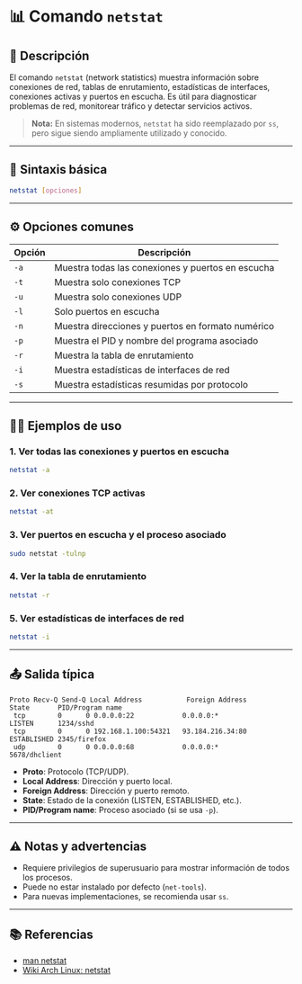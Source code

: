 <!-- filepath: /home/zheiar/github/networking-linux-tools/docs/netstat.md -->

# 📊 Comando `netstat`

## 🧾 Descripción

El comando `netstat` (network statistics) muestra información sobre conexiones de red, tablas de enrutamiento, estadísticas de interfaces, conexiones activas y puertos en escucha. Es útil para diagnosticar problemas de red, monitorear tráfico y detectar servicios activos.

> **Nota:** En sistemas modernos, `netstat` ha sido reemplazado por `ss`, pero sigue siendo ampliamente utilizado y conocido.

---

## 🧪 Sintaxis básica

```bash
netstat [opciones]
```

---

## ⚙️ Opciones comunes

| Opción         | Descripción                                                      |
| -------------- | ---------------------------------------------------------------- |
| `-a`           | Muestra todas las conexiones y puertos en escucha                 |
| `-t`           | Muestra solo conexiones TCP                                      |
| `-u`           | Muestra solo conexiones UDP                                      |
| `-l`           | Solo puertos en escucha                                          |
| `-n`           | Muestra direcciones y puertos en formato numérico                |
| `-p`           | Muestra el PID y nombre del programa asociado                    |
| `-r`           | Muestra la tabla de enrutamiento                                 |
| `-i`           | Muestra estadísticas de interfaces de red                        |
| `-s`           | Muestra estadísticas resumidas por protocolo                     |

---

## 🧑‍💻 Ejemplos de uso

### 1. Ver todas las conexiones y puertos en escucha

```bash
netstat -a
```

### 2. Ver conexiones TCP activas

```bash
netstat -at
```

### 3. Ver puertos en escucha y el proceso asociado

```bash
sudo netstat -tulnp
```

### 4. Ver la tabla de enrutamiento

```bash
netstat -r
```

### 5. Ver estadísticas de interfaces de red

```bash
netstat -i
```

---

## 📤 Salida típica

```
Proto Recv-Q Send-Q Local Address           Foreign Address         State       PID/Program name
 tcp        0      0 0.0.0.0:22            0.0.0.0:*               LISTEN      1234/sshd
 tcp        0      0 192.168.1.100:54321   93.184.216.34:80        ESTABLISHED 2345/firefox
 udp        0      0 0.0.0.0:68            0.0.0.0:*                           5678/dhclient
```

- **Proto**: Protocolo (TCP/UDP).
- **Local Address**: Dirección y puerto local.
- **Foreign Address**: Dirección y puerto remoto.
- **State**: Estado de la conexión (LISTEN, ESTABLISHED, etc.).
- **PID/Program name**: Proceso asociado (si se usa `-p`).

---

## ⚠️ Notas y advertencias

- Requiere privilegios de superusuario para mostrar información de todos los procesos.
- Puede no estar instalado por defecto (`net-tools`).
- Para nuevas implementaciones, se recomienda usar `ss`.

---

## 📚 Referencias

- [man netstat](https://man7.org/linux/man-pages/man8/netstat.8.html)
- [Wiki Arch Linux: netstat](https://wiki.archlinux.org/title/Netstat)